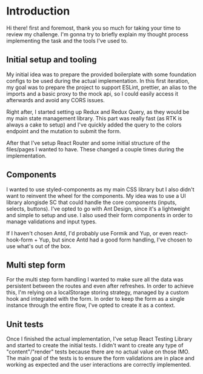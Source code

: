 # Introduction

Hi there! first and foremost, thank you so much for taking your time to review my challenge. I'm gonna try to briefly explain my thought process implementing the task and the tools I've used to.

## Initial setup and tooling

My initial idea was to prepare the provided boilerplate with some foundation configs to be used during the actual implementation. In this first iteration, my goal was to prepare the project to support ESLint, prettier, an alias to the imports and a basic proxy to the mock api, so I could easily access it afterwards and avoid any CORS issues.

Right after, I started setting up Redux and Redux Query, as they would be my main state management library. This part was really fast (as RTK is always a cake to setup) and I've quickly added the query to the colors endpoint and the mutation to submit the form.

After that I've setup React Router and some initial structure of the files/pages I wanted to have. These changed a couple times during the implementation.

## Components

I wanted to use styled-components as my main CSS library but I also didn't want to reinvent the wheel for the components. My idea was to use a UI library alongisde SC that could handle the core components (inputs, selects, buttons). I've opted to go with Ant Design, since it's a lightweight and simple to setup and use. I also used their form components in order to manage validations and input types.

If I haven't chosen Antd, I'd probably use Formik and Yup, or even react-hook-form + Yup, but since Antd had a good form handling, I've chosen to use what's out of the box.

## Multi step form

For the multi step form handling I wanted to make sure all the data was persistent between the routes and even after refreshes. In order to achieve this, I'm relying on a localStorage storing strategy, managed by a custom hook and integrated with the form. In order to keep the form as a single instance through the entire flow, I've opted to create it as a context.

## Unit tests

Once I finished the actual implementation, I've setup React Testing Library and started to create the initial tests. I didn't want to create any type of "content"/"render" tests because there are no actual value on those IMO. The main goal of the tests is to ensure the form validations are in place and working as expected and the user interactions are correctly implemented.

